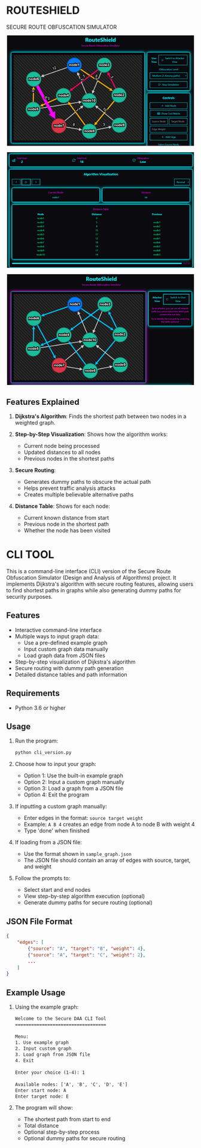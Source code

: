 # ROUTESHIELD

SECURE ROUTE OBFUSCATION SIMULATOR

<p align="center">
  <img src="Userview.png" width="500"/>
</p>

<p align="center">
  <img src="Algovisual.png" width="500"/>
</p>

<p align="center">
  <img src="Attackerview.png" width="500"/>
</p>

## Features Explained

1. **Dijkstra's Algorithm**: Finds the shortest path between two nodes in a weighted graph.

2. **Step-by-Step Visualization**: Shows how the algorithm works:

   - Current node being processed
   - Updated distances to all nodes
   - Previous nodes in the shortest paths

3. **Secure Routing**:

   - Generates dummy paths to obscure the actual path
   - Helps prevent traffic analysis attacks
   - Creates multiple believable alternative paths

4. **Distance Table**: Shows for each node:
   - Current known distance from start
   - Previous node in the shortest path
   - Whether the node has been visited

# CLI TOOL

This is a command-line interface (CLI) version of the Secure Route Obfuscation Simulator (Design and Analysis of Algorithms) project. It implements Dijkstra's algorithm with secure routing features, allowing users to find shortest paths in graphs while also generating dummy paths for security purposes.

## Features

- Interactive command-line interface
- Multiple ways to input graph data:
  - Use a pre-defined example graph
  - Input custom graph data manually
  - Load graph data from JSON files
- Step-by-step visualization of Dijkstra's algorithm
- Secure routing with dummy path generation
- Detailed distance tables and path information

## Requirements

- Python 3.6 or higher

## Usage

1. Run the program:

   ```bash
   python cli_version.py
   ```

2. Choose how to input your graph:

   - Option 1: Use the built-in example graph
   - Option 2: Input a custom graph manually
   - Option 3: Load a graph from a JSON file
   - Option 4: Exit the program

3. If inputting a custom graph manually:

   - Enter edges in the format: `source target weight`
   - Example: `A B 4` creates an edge from node A to node B with weight 4
   - Type 'done' when finished

4. If loading from a JSON file:

   - Use the format shown in `sample_graph.json`
   - The JSON file should contain an array of edges with source, target, and weight

5. Follow the prompts to:
   - Select start and end nodes
   - View step-by-step algorithm execution (optional)
   - Generate dummy paths for secure routing (optional)

## JSON File Format

```json
{
    "edges": [
        {"source": "A", "target": "B", "weight": 4},
        {"source": "A", "target": "C", "weight": 2},
        ...
    ]
}
```

## Example Usage

1. Using the example graph:

   ```
   Welcome to the Secure DAA CLI Tool
   ==================================

   Menu:
   1. Use example graph
   2. Input custom graph
   3. Load graph from JSON file
   4. Exit

   Enter your choice (1-4): 1

   Available nodes: ['A', 'B', 'C', 'D', 'E']
   Enter start node: A
   Enter target node: E
   ```

2. The program will show:
   - The shortest path from start to end
   - Total distance
   - Optional step-by-step process
   - Optional dummy paths for secure routing
